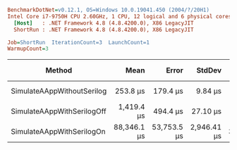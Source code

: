 ``` ini

BenchmarkDotNet=v0.12.1, OS=Windows 10.0.19041.450 (2004/?/20H1)
Intel Core i7-9750H CPU 2.60GHz, 1 CPU, 12 logical and 6 physical cores
  [Host]   : .NET Framework 4.8 (4.8.4200.0), X86 LegacyJIT
  ShortRun : .NET Framework 4.8 (4.8.4200.0), X86 LegacyJIT

Job=ShortRun  IterationCount=3  LaunchCount=1  
WarmupCount=3  

```
|                     Method |        Mean |       Error |      StdDev |  Ratio | RatioSD |     Gen 0 |    Gen 1 | Gen 2 |   Allocated |
|--------------------------- |------------:|------------:|------------:|-------:|--------:|----------:|---------:|------:|------------:|
| SimulateAAppWithoutSerilog |    253.8 μs |    179.4 μs |     9.84 μs |   1.00 |    0.00 |   24.9023 |   3.9063 |     - |   128.29 KB |
| SimulateAAppWithSerilogOff |  1,419.4 μs |    494.4 μs |    27.10 μs |   5.60 |    0.22 |  208.9844 |   1.9531 |     - |  1071.66 KB |
|  SimulateAAppWithSerilogOn | 88,346.1 μs | 53,753.5 μs | 2,946.41 μs | 348.25 |    8.51 | 7166.6667 | 166.6667 |     - | 37025.06 KB |
